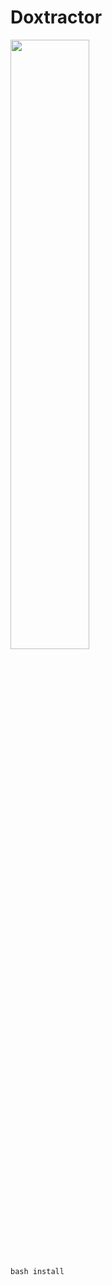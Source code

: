 # Doxtractor

<img src="https://user-images.githubusercontent.com/91658119/135453390-14886808-2075-4f8f-bd56-de2060ac0f19.png" width=50% height=50%>

`bash install`


